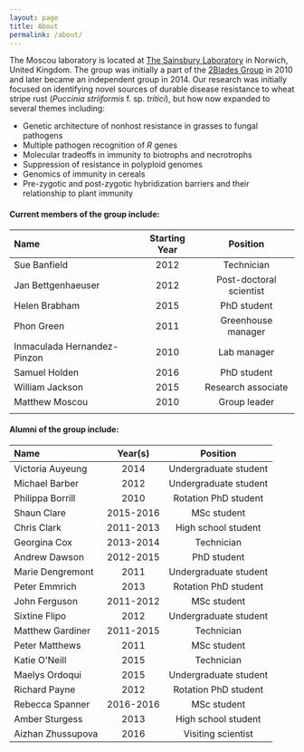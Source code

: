 ```yaml
---
layout: page
title: About
permalink: /about/
---
```


The Moscou laboratory is located at [The Sainsbury Laboratory](www.tsl.ac.uk) in Norwich, United Kingdom. The group was initially a part of the [2Blades Group](http://www.tsl.ac.uk/groups/twoblades/) in 2010 and later became an independent group in 2014. Our research was initially focused on identifying novel sources of durable disease resistance to wheat stripe rust (<i>Puccinia striiformis</i> f. sp. <i>tritici</i>), but how now expanded to several themes including:
* Genetic architecture of nonhost resistance in grasses to fungal pathogens
* Multiple pathogen recognition of <i>R</i> genes
* Molecular tradeoffs in immunity to biotrophs and necrotrophs
* Suppression of resistance in polyploid genomes
* Genomics of immunity in cereals
* Pre-zygotic and post-zygotic hybridization barriers and their relationship to plant immunity

#### Current members of the group include:

|Name                         | Starting Year |Position               |
|:----------------------------|:-------------:|:---------------------:|
|Sue Banfield                 | 2012          |Technician             |
|Jan Bettgenhaeuser           | 2012          |Post-doctoral scientist|
|Helen Brabham                | 2015          |PhD student            |
|Phon Green                   | 2011          |Greenhouse manager     |
|Inmaculada Hernandez-Pinzon  | 2010          |Lab manager            |
|Samuel Holden                | 2016          |PhD student            |
|William Jackson              | 2015          |Research associate     |
|Matthew Moscou               | 2010          |Group leader           |
|                             |               |                   |

#### Alumni of the group include:

|Name                         |Year(s) |Position               |
|:----------------------------|:-------:|:---------------------:|
|Victoria Auyeung             | 2014    |Undergraduate student  |
|Michael Barber               | 2012    |Undergraduate student  |
|Philippa Borrill             | 2010    |Rotation PhD student   |
|Shaun Clare                  |2015-2016|MSc student            |
|Chris Clark                  |2011-2013|High school student    |
|Georgina Cox                 |2013-2014|Technician             |
|Andrew Dawson                |2012-2015|PhD student            |
|Marie Dengremont             | 2011    |Undergraduate student  |
|Peter Emmrich                | 2013    |Rotation PhD student   |
|John Ferguson                |2011-2012|MSc student            |
|Sixtine Flipo                | 2012    |Undergraduate student  |
|Matthew Gardiner             |2011-2015|Technician             |
|Peter Matthews               | 2011    |MSc student            |
|Katie O'Neill                | 2015    |Technician             |
|Maelys Ordoqui               | 2015    |Undergraduate student  |
|Richard Payne                | 2012    |Rotation PhD student   |
|Rebecca Spanner              |2016-2016|MSc student            |
|Amber Sturgess               | 2013    |High school student    |
|Aizhan Zhussupova            | 2016    |Visiting scientist     |


